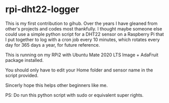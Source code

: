 # rpi-dht22-logger

This is my first contribution to gihub. Over the years I have gleaned from other's projects and codes most thankfully. I thought maybe someone else could use a simple python script for a DHT22 sensor on a Raspberry Pi that I put together to log with a cron job every 10 minutes, which rotates every day for 365 days a year, for future reference.

This is running on my RPi2 with Ubuntu Mate 2020 LTS Image + AdaFruit package installed.

You should only have to edit your Home folder and sensor name in the script provided.

Sincerly hope this helps other beginners like me. 

PS: Do run this python script with sudo or equivalent super rights.

